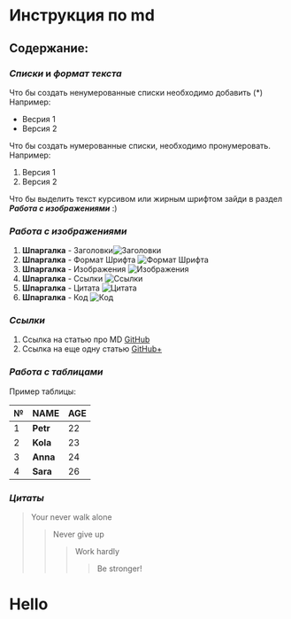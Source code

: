 # __Инструкция по md__

## Содержание:

### _Списки_ и _формат текста_
Что бы создать ненумерованные списки необходимо добавить (*) Например:

* Весрия 1
* Версия 2

Что бы создать нумерованные списки, необходимо пронумеровать. Например:
1. Версия 1
2. Версия 2

Что бы выделить текст курсивом или жирным шрифтом зайди в раздел *__Работа с изображениями__* :)


### _Работа с изображениями_
1. __Шпаргалка__ - Заголовки![Заголовки](Zagolovki.jpg)
2. __Шпаргалка__ - Формат Шрифта ![Формат Шрифта](FormatShrifta.jpg)
3. __Шпаргалка__ - Изображения ![Изображения](Izobraghenia.jpg)
4. __Шпаргалка__ - Ссылки ![Ссылки](Ssilki.jpg)
5. __Шпаргалка__ - Цитата ![Цитата](Citata.jpg)
6. __Шпаргалка__ - Код ![Код](Kod.jpg) 

### _Ссылки_
1. Ссылка на статью про MD [GitHub](https://gist.github.com/Jekins/2bf2d0638163f1294637)
2. Ссылка на еще одну статью [GitHub+](https://github.com/sandino/Markdown-Cheatsheet)


### _Работа с таблицами_
Пример таблицы:

|№|NAME|AGE|
|-|----|---|
|1|__Petr__|22 |
|2|__Kola__|23 |
|3|__Anna__|24 |
|4|__Sara__|26 |


### _Цитаты_
>Your never walk alone
>>Never give up
>>>Work hardly
>>>>Be stronger!
<h1>Hello<h1>

